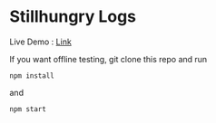 # Stillhungry Logs

Live Demo : [Link](https://stillhungry-logs.herokuapp.com/)

If you want offline testing, 
git clone this repo 
and run 
```
npm install
```
and
```
npm start
```
